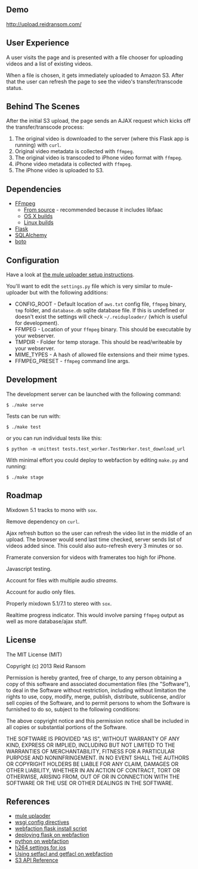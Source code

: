 ## Demo
<http://upload.reidransom.com/>

## User Experience
A user visits the page and is presented with a file chooser for uploading videos and a list of existing videos.

When a file is chosen, it gets immediately uploaded to Amazon S3.  After that the user can refresh the page to see the video's transfer/transcode status.

## Behind The Scenes
After the initial S3 upload, the page sends an AJAX request which kicks off the transfer/transcode process:

1. The original video is downloaded to the server (where this Flask app is running) with `curl`.
2. Original video metadata is collected with `ffmpeg`.
3. The original video is transcoded to iPhone video format with `ffmpeg`.
4. iPhone video metadata is collected with `ffmpeg`.
5. The iPhone video is uploaded to S3.

## Dependencies
* [FFmpeg](http://ffmpeg.org/)
  * [From source](https://github.com/stvs/ffmpeg-static) - recommended because it includes libfaac
  * [OS X builds](http://www.evermeet.cx/ffmpeg/)
  * [Linux builds](http://ffmpeg.gusari.org/static/)
* [Flask](http://flask.pocoo.org/)
* [SQLAlchemy](http://docs.sqlalchemy.org/en/rel_0_8/)
* [boto](http://docs.pythonboto.org/en/latest/)

## Configuration
Have a look at [the mule uploader setup instructions](https://github.com/cinely/mule-uploader#set-up).

You'll want to edit the `settings.py` file which is very similar to mule-uploader but with the following additions:

* CONFIG_ROOT - Default location of `aws.txt` config file, `ffmpeg` binary, `tmp` folder, and `database.db` sqlite database file.  If this is undefined or doesn't exist the settings will check `~/.reiduploader/` (which is useful for development).
* FFMPEG - Location of your `ffmpeg` binary.  This should be executable by your webserver.
* TMPDIR - Folder for temp storage.  This should be read/writeable by your webserver.
* MIME_TYPES - A hash of allowed file extensions and their mime types.
* FFMPEG_PRESET - `ffmpeg` command line args.

## Development
The development server can be launched with the following command:

    $ ./make serve

Tests can be run with:

    $ ./make test

or you can run individual tests like this:

    $ python -m unittest tests.test_worker.TestWorker.test_download_url

With minimal effort you could deploy to webfaction  by editing `make.py` and running:

    $ ./make stage

## Roadmap
Mixdown 5.1 tracks to mono with `sox`.

Remove dependency on `curl`.

Ajax refresh button so the user can refresh the video list in the middle of an upload.  The browser would send last time checked, server sends list of videos added since.  This could also auto-refresh every 3 minutes or so.

Framerate conversion for videos with framerates too high for iPhone.

Javascript testing.

Account for files with multiple audio *streams*.

Account for audio only files.

Properly mixdown 5.1/7.1 to stereo with `sox`.

Realtime progress indicator.  This would involve parsing `ffmpeg` output as well as more database/ajax stuff.

## License
The MIT License (MIT)

Copyright (c) 2013 Reid Ransom

Permission is hereby granted, free of charge, to any person obtaining a copy
of this software and associated documentation files (the "Software"), to deal
in the Software without restriction, including without limitation the rights
to use, copy, modify, merge, publish, distribute, sublicense, and/or sell
copies of the Software, and to permit persons to whom the Software is
furnished to do so, subject to the following conditions:

The above copyright notice and this permission notice shall be included in
all copies or substantial portions of the Software.

THE SOFTWARE IS PROVIDED "AS IS", WITHOUT WARRANTY OF ANY KIND, EXPRESS OR
IMPLIED, INCLUDING BUT NOT LIMITED TO THE WARRANTIES OF MERCHANTABILITY,
FITNESS FOR A PARTICULAR PURPOSE AND NONINFRINGEMENT. IN NO EVENT SHALL THE
AUTHORS OR COPYRIGHT HOLDERS BE LIABLE FOR ANY CLAIM, DAMAGES OR OTHER
LIABILITY, WHETHER IN AN ACTION OF CONTRACT, TORT OR OTHERWISE, ARISING FROM,
OUT OF OR IN CONNECTION WITH THE SOFTWARE OR THE USE OR OTHER DEALINGS IN
THE SOFTWARE.

## References
* [mule uplaoder](https://github.com/cinely/mule-uploader)
* [wsgi config directives](http://code.google.com/p/modwsgi/wiki/ConfigurationDirectives)
* [webfaction flask install script](http://community.webfaction.com/questions/12718/installing-flask)
* [deploying flask on webfaction](http://flask.pocoo.org/snippets/65/)
* [python on webfaction](http://docs.webfaction.com/software/python.html)
* [h264 settings for ios](http://blog.zencoder.com/2012/01/24/encoding-settings-for-perfect-ipadiphone-video/)
* [Using setfacl and getfacl on webfaction](https://docs.webfaction.com/software/general.html#setting-file-permissions)
* [S3 API Reference](http://docs.pythonboto.org/en/latest/ref/s3.html)
